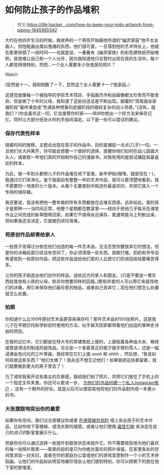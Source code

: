 # 如何防止孩子的作品堆积

> 原文:[https://life hacker . com/how-to-keep-your-kids-artwork-from-piping-1845985342](https://lifehacker.com/how-to-keep-your-kids-artwork-from-piling-up-1845985342)

大约在他四岁生日的时候，我收养的一个男孩开始画他所谓的“幽灵家庭”他不太会画人，但他能画出类似鬼魂的东西，他们很可爱。一旦落到他的艺术特长上，他就在那里徘徊了一段时间——也就是说，一叠叠有《幽灵家族》的彩色建筑纸开始堆积。我很难让自己和一个人分开，因为我知道他只会暂时出现在我的生活中。每个人都觉得很特别，然而...一个女人需要多少张鬼家的照片？

Watch

(显然是十一。我刚刚数了一下，显然这个女人需要*十一个*鬼家庭。)

这感觉就像每一个被指导的学前艺术项目、手指画杰作和自画像都太珍贵而不能舍弃。但是做了十年的父母，我知道了这些创造总是不断出现。甜蜜的“简笔画全家福阶段”最终演变成“充满各种想象的武器阶段的错综复杂的战斗场景。”(没有，就我们？)你会喜欢这一切，它会接管你的家——*除非*你想出一个好方法来保存记忆，同时让大部分纸张从你的手指间溜走。以下是一些可以尝试的建议。

### 保存代表性样本

随着时间的推移，主题会出现在孩子的作品中。目的是捕捉一点点(几乎)一切。一旦他们长大并离开，你可能会想要一个很好的选择，提醒你他们如何在幼儿园画大头人，或者那一年他们真的开始制作自己的漫画书。对我有用的是尝试捕捉我最喜欢的样本。

为此，我一年到头都把儿子的作品堆在地下室里。新年伊始(哦嘿，就是现在！)，我通过它们来净化。鉴于我面前有整整一年的艺术作品，我可以更清楚地看到，我不需要同一场景的七个版本。从每个主要类别中挑选你最喜欢的，并把它放入一个专用的储存箱。

我还要说，我没有把他一整年做的所有东西都放在这堆东西里。远非如此。我的孩子是那种——当时间正常，他整个星期都在教室里——倾向于把他几乎每天在课堂作业之间完成的新草图带回家。如果它不值得永远保存，我通常能马上判断出来。但如果我还没决定，它就被扔进垃圾堆。

### 将原创作品邮寄给家人

一些孩子变得过分依恋他们创造的每一件艺术品，无法忍受你要放弃它的想法，但是你的冰箱前面已经没有空间了，你必须清理一些东西。我敢打赌，奶奶和爷爷会希望收到一些原创作品，把这些作品送给他们爱的人比把它们扔进回收站要痛苦得多。

让你的孩子挑选出他们创作的样品，送给远方的家人和朋友。(只是不要送一堆东西给其他有小孩的父母，除非你想要同样的回报。)那些所爱的人可以用它来装饰他们的冰箱，用它来保存他们最珍爱的物品，或者自己丢弃它；现在他们想怎么处置就怎么处置。

### 拍照

你知道什么比100件原创艺术品更容易保存吗？那件艺术品的100张照片。这是我儿子在早期日托和学龄前时使用的方法，似乎每天回家都带着他们创造的某种史诗般的项目。

在我的记忆中，它们都是在特大号的厚建筑纸上做的，上面粘着各种由大米、棉球或管道清洁剂制成的装饰品。无论是一个拿着真正的棍子做手臂的雪人，还是一幅浸满金色闪光的三叶草画，我经常在它们上面 *oooh* 和 *ahhh* ，然后想，“我该如何存放这些东西？”他们太棒了！我永远不想忘记他们！如果我把这些都留着，我们就要搬到更大的房子里去了！

为了减轻我离开这些美女的负罪感，我给她们拍了照片，并把它们放在了手机上的一个指定文件夹里。你还可以更进一步， [为他们的作品创建一个私人Instagram账户](https://lifehacker.com/create-a-private-instagram-account-for-your-kids-artwor-1827829792) ，这有一个额外的好处，就是以后可以很容易地将他们的作品制作成一本更小的书。

### 大张旗鼓地突出你的最爱

如果你有空间，我们过去曾建议你或者 [在通常被忽视的](https://offspring.lifehacker.com/display-your-kids-art-on-an-ignored-wall-1833094096) 墙上突出孩子的艺术作品，比如你地下室楼梯、或洗衣房的墙壁。或者让他们使用 [磁性引物](https://offspring.lifehacker.com/use-magnetic-primer-on-your-kids-bedroom-wall-1833201766) 来决定在自己的*自己的*卧室里展示什么。

但是你也可以通过选择一些提升到框架状态来提升它。你不需要疯狂地为他们喜欢的每一张照片取景——取景的目的是只为你绝对喜欢的照片保留。在家里各处的空间里添加一对夫妇，或者在你的家庭办公室或他们的游戏室里制作一个小的艺术拼贴画。让他们的作品如此明显地被珍惜会让他们感到特别，你可以把剩下的放在地下室的那堆里。